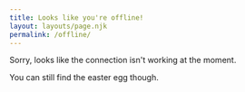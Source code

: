 ```yaml
---
title: Looks like you're offline!
layout: layouts/page.njk
permalink: /offline/
---
```

Sorry, looks like the connection isn't working at the moment.

You can still find the easter egg though.
